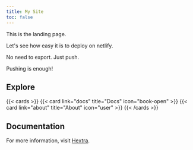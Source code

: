```yaml
---
title: My Site
toc: false
---
```


This is the landing page.

Let's see how easy it is to deploy on netlify.

No need to export.  Just push. 

Pushing is enough!

## Explore

{{< cards >}}
  {{< card link="docs" title="Docs" icon="book-open" >}}
  {{< card link="about" title="About" icon="user" >}}
{{< /cards >}}

## Documentation

For more information, visit [Hextra](https://imfing.github.io/hextra).
